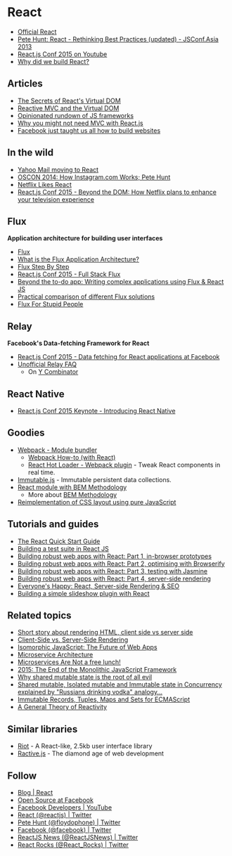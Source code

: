 # React

- [Official React](http://facebook.github.io/react/)
- [Pete Hunt: React - Rethinking Best Practices (updated) - JSConf.Asia 2013](https://www.youtube.com/watch?v=DgVS-zXgMTk)
- [React.js Conf 2015 on Youtube](https://www.youtube.com/playlist?list=PLb0IAmt7-GS1cbw4qonlQztYV1TAW0sCr)
- [Why did we build React?](http://facebook.github.io/react/blog/2013/06/05/why-react.html)

## Articles

- [The Secrets of React's Virtual DOM](http://fluentconf.com/fluent2014/public/schedule/detail/32395)
- [Reactive MVC and the Virtual DOM](http://futurice.com/blog/reactive-mvc-and-the-virtual-dom)
- [Opinionated rundown of JS frameworks](http://blog.andyet.com/2014/08/13/opinionated-rundown-of-js-frameworks#react)
- [Why you might not need MVC with React.js](http://www.code-experience.com/why-you-might-not-need-mvc-with-reactjs/)
- [Facebook just taught us all how to build websites](https://medium.com/@ericflo/facebook-just-taught-us-all-how-to-build-websites-51f1e7e996f2)

## In the wild

- [Yahoo Mail moving to React](http://www.slideshare.net/rmsguhan/react-meetup-mailonreact)
- [OSCON 2014: How Instagram.com Works; Pete Hunt](https://www.youtube.com/watch?v=VkTCL6Nqm6Y)
- [Netflix Likes React](http://techblog.netflix.com/2015/01/netflix-likes-react.html)
- [React.js Conf 2015 - Beyond the DOM: How Netflix plans to enhance your television experience](https://www.youtube.com/watch?v=eNC0mRYGWgc)

## Flux

__Application architecture for building user interfaces__

- [Flux](http://facebook.github.io/flux/)
- [What is the Flux Application Architecture?](https://medium.com/brigade-engineering/what-is-the-flux-application-architecture-b57ebca85b9e)
- [Flux Step By Step](http://blogs.atlassian.com/2014/08/flux-architecture-step-by-step/)
- [React.js Conf 2015 - Full Stack Flux](https://www.youtube.com/watch?v=KtmjkCuV-EU)
- [Beyond the to-do app: Writing complex applications using Flux & React JS](http://madebymany.com/blog/beyond-the-to-do-app-writing-complex-applications-using-flux-react-js)
- [Practical comparison of different Flux solutions](https://github.com/voronianski/flux-comparison)
- [Flux For Stupid People](http://blog.andrewray.me/flux-for-stupid-people/)

## Relay

__Facebook's Data-fetching Framework for React__

- [React.js Conf 2015 - Data fetching for React applications at Facebook](https://www.youtube.com/watch?v=9sc8Pyc51uU)
- [Unofficial Relay FAQ](https://gist.github.com/wincent/598fa75e22bdfa44cf47)
  - On [Y Combinator](https://news.ycombinator.com/item?id=8977229)

## React Native

- [React.js Conf 2015 Keynote - Introducing React Native](https://www.youtube.com/watch?v=KVZ-P-ZI6W4)

## Goodies

- [Webpack - Module bundler](http://webpack.github.io/)
  - [Webpack How-to (with React)](https://github.com/petehunt/webpack-howto)
  - [React Hot Loader - Webpack plugin](http://gaearon.github.io/react-hot-loader/) - Tweak React components in real time.
- [Immutable.js](https://github.com/facebook/immutable-js) - Immutable persistent data collections.
- [React module with BEM Methodology](https://github.com/dfilatov/bem-react)
  - More about [BEM Methodology](https://bem.info/)
- [Reimplementation of CSS layout using pure JavaScript](https://github.com/facebook/css-layout)

## Tutorials and guides

- [The React Quick Start Guide](http://www.jackcallister.com/2015/01/05/the-react-quick-start-guide.html)
- [Building a test suite in React JS](http://www.jackcallister.com/2014/12/01/building-a-test-suite-in-react-js.html)
- [Building robust web apps with React: Part 1, in-browser prototypes](http://maketea.co.uk/2014/03/05/building-robust-web-apps-with-react-part-1.html)
- [Building robust web apps with React: Part 2, optimising with Browserify](http://maketea.co.uk/2014/04/07/building-robust-web-apps-with-react-part-2.html)
- [Building robust web apps with React: Part 3, testing with Jasmine](http://maketea.co.uk/2014/05/22/building-robust-web-apps-with-react-part-3.html)
- [Building robust web apps with React: Part 4, server-side rendering](http://maketea.co.uk/2014/06/30/building-robust-web-apps-with-react-part-4.html)
- [Everyone's Happy: React, Server-side Rendering & SEO](https://speakerdeck.com/matthewwithanm/everyones-happy-react-server-side-rendering-and-seo)
- [Building a simple slideshow plugin with React](http://piotrf.pl/wrote/building-a-simple-slideshow-with-react-js)

## Related topics

- [Short story about rendering HTML, client side vs server side](http://eshlox.net/2014/05/04/short-story-about-rendering-html-client-side-vs-server-side/)
- [Client-Side vs. Server-Side Rendering](http://openmymind.net/2012/5/30/Client-Side-vs-Server-Side-Rendering/)
- [Isomorphic JavaScript: The Future of Web Apps](http://nerds.airbnb.com/isomorphic-javascript-future-web-apps/)
- [Microservice Architecture](http://martinfowler.com/articles/microservices.html)
- [Microservices Are Not a free lunch!](http://contino.co.uk/microservices-not-a-free-lunch/)
- [2015: The End of the Monolithic JavaScript Framework](https://andywalpole.me/#!/blog/142134/2015-the-end-the-monolithic-javascript-framework)
- [Why shared mutable state is the root of all evil](http://henrikeichenhardt.blogspot.com.br/2013/06/why-shared-mutable-state-is-root-of-all.html)
- [Shared mutable, Isolated mutable and Immutable state in Concurrency explained by "Russians drinking vodka" analogy...](http://www.codetinkerhack.com/2013/07/shared-mutable-isolated-mutable-and.html)
- [Immutable Records, Tuples, Maps and Sets for ECMAScript](https://github.com/sebmarkbage/ecmascript-immutable-data-structures)
- [A General Theory of Reactivity](https://github.com/kriskowal/gtor)

## Similar libraries

- [Riot](https://muut.com/riotjs/) - A React-like, 2.5kb user interface library
- [Ractive.js](http://www.ractivejs.org/) - The diamond age of web development

## Follow

- [Blog | React](http://facebook.github.io/react/blog/)
- [Open Source at Facebook](https://code.facebook.com/projects/)
- [Facebook Developers | YouTube](https://www.youtube.com/user/FacebookDevelopers)
- [React (@reactjs) | Twitter](https://twitter.com/reactjs)
- [Pete Hunt (@floydophone) | Twitter](https://twitter.com/floydophone)
- [Facebook (@facebook) | Twitter](https://twitter.com/facebook)
- [ReactJS News (@ReactJSNews) | Twitter](https://twitter.com/ReactJSNews)
- [React Rocks (@React_Rocks) | Twitter](https://twitter.com/React_Rocks)
